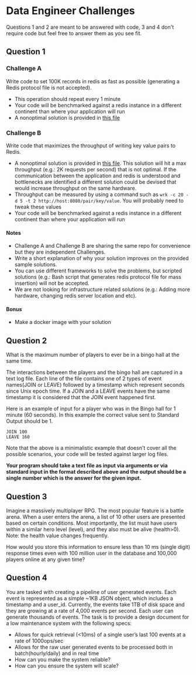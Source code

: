 # Data Engineer Challenges

Questions 1 and 2 are meant to be answered with code, 3 and 4 don't require code but feel free to answer them as you see fit.

## Question 1

### Challenge A

Write code to set 100K records in redis as fast as possible (generating a Redis protocol file is not accepted).
 - This operation should repeat every 1 minute
 - Your code will be benchmarked against a redis instance in a different continent than where your application will run
 - A nonoptimal solution is provided in [this file](src/main/java/com/uken/platform/interview/problem1/RedisService.java)

### Challenge B

Write code that maximizes the throughput of writing key value pairs to Redis.

 - A nonoptimal solution is provided in [this file](src/main/java/com/uken/platform/interview/problem2/RedisController.java). This solution will hit a max throughput (e.g.: 2K requests per second) that is not optimal. If the communication between the application and redis is understood and bottlenecks are identified a different solution could be devised that would increase throughput on the same hardware.
 - Throughput can be measured by using a command such as `wrk -c 20 -d 5 -t 2 http://host:8080/pair/key/value`. You will probably need to tweak these values
 - Your code will be benchmarked against a redis instance in a different continent than where your application will run

#### Notes ####
- Challenge A and Challenge B are sharing the same repo for convenience but they are independent Challenges.
- Write a short explanation of why your solution improves on the provided sample solutions.
- You can use different frameworks to solve the problems, but scripted solutions (e.g.: Bash script that generates redis protocol file for mass insertion) will not be accepted.
- We are not looking for infrastructure related solutions (e.g.: Adding more hardware, changing redis server location and etc).

#### Bonus ####
- Make a docker image with your solution

## Question 2

What is the maximum number of players to ever be in a bingo hall at the same time.

The interactions between the players and the bingo hall are captured in a text log file. Each line of the file contains one of 2 types of event names(JOIN or LEAVE) followed by a timestamp which represent seconds since Unix epoch time.
 If a JOIN and a LEAVE events have the same timestamp it is considered that the JOIN event happened first.

Here is an example of input for a player who was in the Bingo hall for 1 minute (60 seconds). In this example the correct value sent to Standard Output should be 1.

```
JOIN 100
LEAVE 160
```

Note that the above is a minimalistic example that doesn't cover all the possible scenarios, your code will be tested against larger log files.

**Your program should take a text file as input via arguments or via standard input in the format described above and the output should be a single number which is the answer for the given input.**


## Question 3

Imagine a massively multiplayer RPG.  The most popular feature is a battle arena.  When a user enters the arena, a list of 10 other users are presented based on certain conditions.  Most importantly, the list must have users within a similar hero level (level), and they also must be alive (health>0).  Note: the health value changes frequently.

How would you store this information to ensure less than 10 ms (single digit) response times even with 100 million user in the database and 100,000 players online at any given time?

## Question 4

You are tasked with creating a pipeline of user generated events. Each event is represented as a simple ~1KB JSON object, which includes a timestamp and a user_id. Currently, the events take 1TB of disk space and they are growing at a rate of 4,000 events per second. Each user can generate thousands of events. The task is to provide a design document for a low maintenance system with the following specs:
 - Allows for quick retrieval (<10ms) of a single user’s last 100 events at a rate of 1000ops/sec
 - Allows for the raw user generated events to be processed both in batch(hourly/daily) and in real time
 - How can you make the system reliable?
 - How can you ensure the system will scale?
